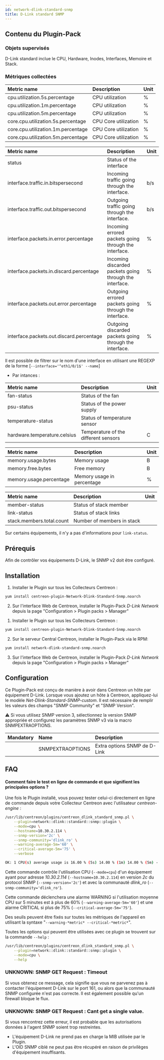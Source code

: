```yaml
---
id: network-dlink-standard-snmp
title: D-Link standard SNMP
---
```


## Contenu du Plugin-Pack

### Objets supervisés

D-Link standard inclue le CPU, Hardware, Inodes, Interfaces, Memoire et Stack.

### Métriques collectées

<!--DOCUSAURUS_CODE_TABS-->

<!--Cpu-->

| Metric name                         | Description           | Unit |
| :---------------------------------- | :-------------------- | :--- |
| cpu.utilization.5s.percentage       | CPU utilization       | %    |
| cpu.utilization.1m.percentage       | CPU utilization       | %    |
| cpu.utilization.5m.percentage       | CPU utilization       | %    |
| core.cpu.utilization.5s.percentage  | CPU Core utilization  | %    |
| core.cpu.utilization.1m.percentage  | CPU Core utilization  | %    |
| core.cpu.utilization.5m.percentage  | CPU Core utilization  | %    |

<!--Interfaces-->

| Metric name                              | Description                                             | Unit |
|:---------------------------------------- |:------------------------------------------------------- | :--- |
| status                                   | Status of the interface                                 |      |
| interface.traffic.in.bitspersecond       | Incoming traffic going through the interface.           | b/s  |
| interface.traffic.out.bitspersecond      | Outgoing traffic going through the interface.           | b/s  |
| interface.packets.in.error.percentage    | Incoming errored packets going through the interface.   | %    |
| interface.packets.in.discard.percentage  | Incoming discarded packets going through the interface. | %    |
| interface.packets.out.error.percentage   | Outgoing errored packets going through the interface.   | %    |
| interface.packets.out.discard.percentage | Outgoing discarded packets going through the interface. | %    |

Il est possible de filtrer sur le nom d'une interface en utilisant une REGEXP de la forme [```--interface='^eth1/0/1$' --name```]

<!--Hardware-->

* Par intances :

| Metric name                   | Description                               | Unit |
|:----------------------------- |:----------------------------------------- | :--- |
| fan-status                    | Status of the fan                         |      |
| psu-status                    | Status of the power supply                |      |
| temperature-status            | Status of temperature sensor              |      |
| hardware.temperature.celsius  | Temperature of the different sensors      | C    |

<!--Memory-->

| Metric name             | Description                | Unit |
| :---------------------- | :------------------------- | :--- |
| memory.usage.bytes      | Memory usage               | B    |
| memory.free.bytes       | Free memory                | B    |
| memory.usage.percentage | Memory usage in percentage | %    |

<!--Stack-->

| Metric name               | Description                | Unit |
| :------------------------ | :------------------------- | :--- |
| member-status             | Status of stack member     |      |
| link-status               | Status of stack links      |      |
| stack.members.total.count | Number of members in stack |      |

Sur certains équipements, il n'y a pas d'informations pour ```link-status```.

<!--END_DOCUSAURUS_CODE_TABS-->

## Prérequis

Afin de contrôler vos équipements D-Link, le SNMP v2 doit être configuré.

## Installation

<!--DOCUSAURUS_CODE_TABS-->

<!--Online IMP Licence & IT-100 Editions-->

1. Installer le Plugin sur tous les Collecteurs Centreon :

```bash
yum install centreon-plugin-Network-Dlink-Standard-Snmp.noarch
```

2. Sur l'interface Web de Centreon, installer le Plugin-Pack *D-Link Network* depuis la page "Configuration > Plugin packs > Manager"

<!--Offline IMP License-->

1. Installer le Plugin sur tous les Collecteurs Centreon :

```bash
yum install centreon-plugin-Network-Dlink-Standard-Snmp.noarch
```

2. Sur le serveur Central Centreon, installer le Plugin-Pack via le RPM:

```bash
yum install network-dlink-standard-snmp.noarch
```

3. Sur l'interface Web de Centreon, installer le Plugin-Pack *D-Link Network* depuis la page "Configuration > Plugin packs > Manager"

<!--END_DOCUSAURUS_CODE_TABS-->

## Configuration

Ce Plugin-Pack est conçu de manière à avoir dans Centreon un hôte par équipement D-Link.
Lorsque vous ajoutez un hôte à Centreon, appliquez-lui le modèle *Net-Dlink-Standard-SNMP-custom*. 
Il est nécessaire de remplir les valeurs des champs "SNMP Community" et "SNMP Version".

⚠️ Si vous utilisez SNMP version 3, sélectionnez la version SNMP appropriée 
et configurez les paramètres SNMP v3 via la macro SNMPEXTRAOPTIONS.

| Mandatory   | Name                    | Description                                                                          |
| :---------- | :---------------------- | :----------------------------------------------------------------------------------- |
|             | SNMPEXTRAOPTIONS        | Extra options SNMP de D-Link                                                         |

## FAQ

#### Comment faire le test en ligne de commande et que signifient les principales options ?

Une fois le Plugin installé, vous pouvez tester celui-ci directement en ligne de commande depuis votre Collecteur Centreon avec l'utilisateur *centreon-engine* :

```bash
/usr/lib/centreon/plugins/centreon_dlink_standard_snmp.pl \
    --plugin=network::dlink::standard::snmp::plugin \
    --mode=cpu \
    --hostname=10.30.2.114 \
    --snmp-version='2c' \
    --snmp-community='dlink_ro' \
    --warning-average-5m='60' \
    --critical-average-5m='75' \
    --verbose

OK: 1 CPU(s) average usage is 16.00 % (5s) 14.00 % (1m) 14.00 % (5m) - CPU 'unit1~1' usage 16.00 % (5s) 14.00 % (1m) 14.00 % (5m) | 'cpu.utilization.5s.percentage'=16.00%;;;0;100 'cpu.utilization.1m.percentage'=14.00%;;;0;100 'cpu.utilization.5m.percentage'=14.00%;0:60;0:75;0;100 'unit1~1#core.cpu.utilization.5s.percentage'=16.00%;;;0;100 'unit1~1#core.cpu.utilization.1m.percentage'=14.00%;;;0;100 'unit1~1#core.cpu.utilization.5m.percentage'=14.00%;;;0;100
```

Cette commande contrôle l'utilisation CPU (```--mode=cpu```) d'un équipement ayant pour adresse *10.30.2.114* (```--hostname=10.30.2.114```) 
en version *2c* du protocol SNMP (```--snmp-version='2c'```) et avec la communauté *dlink_ro* (```--snmp-community='dlink_ro'```).

Cette commande déclenchera une alarme WARNING si l'utilisation moyenne CPU sur 5 minutes est à plus de 60% (```--warning-average-5m='60'```)
et une alarme CRITICAL si plus de 75% (```--critical-average-5m='75'```).

Des seuils peuvent être fixés sur toutes les métriques de l'appareil en utilisant la syntaxe "```--warning-*metric* --critical-*metric*```".
 
Toutes les options qui peuvent être utilisées avec ce plugin se trouvent sur la commande ```--help``` :

```bash
/usr/lib/centreon/plugins/centreon_dlink_standard_snmp.pl \
    --plugin=network::dlink::standard::snmp::plugin \
	--mode=cpu \
	--help
```

### UNKNOWN: SNMP GET Request : Timeout

Si vous obtenez ce message, cela signifie que vous ne parvenez pas à contacter l'équipement D-Link sur le port 161, 
ou alors que la communauté SNMP configurée n'est pas correcte. 
Il est également possible qu'un firewall bloque le flux.

### UNKNOWN: SNMP GET Request : Cant get a single value.

Si vous rencontrez cette erreur, il est probable que les autorisations données à l'agent SNMP soient trop restreintes. 
 * L'équipement D-Link ne prend pas en charge la MIB utilisée par le Plugin.
 * L'OID SNMP ciblé ne peut pas être récupéré en raison de privilèges d'équipement insuffisants.
